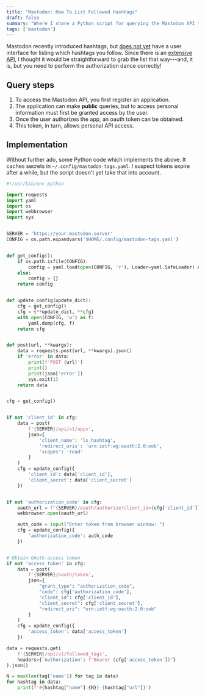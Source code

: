 ```yaml
---
title: "Mastodon: How To List Followed Hashtags"
draft: false
summary: "Where I share a Python script for querying the Mastodon API to show followed hashtags."
tags: ['mastodon']
---
```


Mastodon recently introduced hashtags, but [does not
yet](https://github.com/mastodon/mastodon/issues/20763) have a user
interface for listing which hashtags you follow. Since there is an
[extensive API](https://docs.joinmastodon.org/api/), I thought it
would be straightforward to grab the list that way---and, it is, but
you need to perform the authorization dance correctly!

## Query steps

1. To access the Mastodon API, you first register an application.
2. The application can make **public** queries, but to access personal information must first be granted access by the user.
3. Once the user authorizes the app, an oauth token can be obtained.
4. This token, in turn, allows personal API access.

## Implementation

Without further ado, some Python code which implements the above.
It caches secrets in `~/.config/mastodon-tags.yaml`.
I suspect tokens expire after a while, but the script doesn't yet take that into account.

```python
#!/usr/bin/env python

import requests
import yaml
import os
import webbrowser
import sys


SERVER = 'https://your.mastodon.server'
CONFIG = os.path.expandvars('$HOME/.config/mastodon-tags.yaml')


def get_config():
    if os.path.isfile(CONFIG):
        config = yaml.load(open(CONFIG, 'r'), Loader=yaml.SafeLoader) or {}
    else:
        config = {}
    return config


def update_config(update_dict):
    cfg = get_config()
    cfg = {**update_dict, **cfg}
    with open(CONFIG, 'w') as f:
        yaml.dump(cfg, f)
    return cfg


def post(url, **kwargs):
    data = requests.post(url, **kwargs).json()
    if 'error' in data:
        print(f'POST {url}')
        print()
        print(json['error'])
        sys.exit(1)
    return data


cfg = get_config()


if not 'client_id' in cfg:
    data = post(
        f'{SERVER}/api/v1/apps',
        json={
            'client_name': 'ls_hashtag',
            'redirect_uris': 'urn:ietf:wg:oauth:2.0:oob',
            'scopes': 'read'
        }
    )
    cfg = update_config({
        'client_id': data['client_id'],
        'client_secret': data['client_secret']
    })


if not 'authorization_code' in cfg:
    oauth_url = f"{SERVER}/oauth/authorize?client_id={cfg['client_id']}&client_secret={cfg['client_secret']}&response_type=code&redirect_uri=urn:ietf:wg:oauth:2.0:oob"
    webbrowser.open(oauth_url)

    auth_code = input("Enter token from browser window: ")
    cfg = update_config({
        'authorization_code': auth_code
    })


# Obtain OAuth access token
if not 'access_token' in cfg:
    data = post(
        f'{SERVER}/oauth/token',
        json={
            "grant_type": "authorization_code",
            "code": cfg['authorization_code'],
            "client_id": cfg['client_id'],
            "client_secret": cfg['client_secret'],
            "redirect_uri": "urn:ietf:wg:oauth:2.0:oob"
        }
    )
    cfg = update_config({
        'access_token': data['access_token']
    })

data = requests.get(
    f'{SERVER}/api/v1/followed_tags',
    headers={'Authorization': f"Bearer {cfg['access_token']}"}
).json()

N = max(len(tag['name']) for tag in data)
for hashtag in data:
    print(f'#{hashtag["name"]:{N}} {hashtag["url"]}')
```

